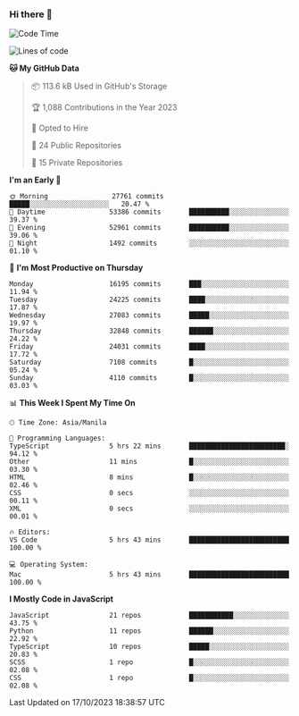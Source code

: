 ### Hi there 👋

<!--START_SECTION:waka-->
![Code Time](http://img.shields.io/badge/Code%20Time-418%20hrs%2019%20mins-blue)

![Lines of code](https://img.shields.io/badge/From%20Hello%20World%20I%27ve%20Written-58.6%20million%20lines%20of%20code-blue)

**🐱 My GitHub Data** 

> 📦 113.6 kB Used in GitHub's Storage 
 > 
> 🏆 1,088 Contributions in the Year 2023
 > 
> 💼 Opted to Hire
 > 
> 📜 24 Public Repositories 
 > 
> 🔑 15 Private Repositories 
 > 
**I'm an Early 🐤** 

```text
🌞 Morning                27761 commits       █████░░░░░░░░░░░░░░░░░░░░   20.47 % 
🌆 Daytime                53386 commits       ██████████░░░░░░░░░░░░░░░   39.37 % 
🌃 Evening                52961 commits       ██████████░░░░░░░░░░░░░░░   39.06 % 
🌙 Night                  1492 commits        ░░░░░░░░░░░░░░░░░░░░░░░░░   01.10 % 
```
📅 **I'm Most Productive on Thursday** 

```text
Monday                   16195 commits       ███░░░░░░░░░░░░░░░░░░░░░░   11.94 % 
Tuesday                  24225 commits       ████░░░░░░░░░░░░░░░░░░░░░   17.87 % 
Wednesday                27083 commits       █████░░░░░░░░░░░░░░░░░░░░   19.97 % 
Thursday                 32848 commits       ██████░░░░░░░░░░░░░░░░░░░   24.22 % 
Friday                   24031 commits       ████░░░░░░░░░░░░░░░░░░░░░   17.72 % 
Saturday                 7108 commits        █░░░░░░░░░░░░░░░░░░░░░░░░   05.24 % 
Sunday                   4110 commits        █░░░░░░░░░░░░░░░░░░░░░░░░   03.03 % 
```


📊 **This Week I Spent My Time On** 

```text
🕑︎ Time Zone: Asia/Manila

💬 Programming Languages: 
TypeScript               5 hrs 22 mins       ████████████████████████░   94.12 % 
Other                    11 mins             █░░░░░░░░░░░░░░░░░░░░░░░░   03.30 % 
HTML                     8 mins              █░░░░░░░░░░░░░░░░░░░░░░░░   02.46 % 
CSS                      0 secs              ░░░░░░░░░░░░░░░░░░░░░░░░░   00.11 % 
XML                      0 secs              ░░░░░░░░░░░░░░░░░░░░░░░░░   00.01 % 

🔥 Editors: 
VS Code                  5 hrs 43 mins       █████████████████████████   100.00 % 

💻 Operating System: 
Mac                      5 hrs 43 mins       █████████████████████████   100.00 % 
```

**I Mostly Code in JavaScript** 

```text
JavaScript               21 repos            ███████████░░░░░░░░░░░░░░   43.75 % 
Python                   11 repos            ██████░░░░░░░░░░░░░░░░░░░   22.92 % 
TypeScript               10 repos            █████░░░░░░░░░░░░░░░░░░░░   20.83 % 
SCSS                     1 repo              █░░░░░░░░░░░░░░░░░░░░░░░░   02.08 % 
CSS                      1 repo              █░░░░░░░░░░░░░░░░░░░░░░░░   02.08 % 
```




 Last Updated on 17/10/2023 18:38:57 UTC
<!--END_SECTION:waka-->
